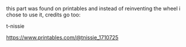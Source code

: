 this part was found on printables and instead of reinventing the wheel i chose to use it, credits go too:

t-nissie

https://www.printables.com/@tnissie_1710725